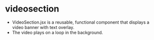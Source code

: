 <!-- generated by markdown-notes-tree -->

# videosection

<!-- optional markdown-notes-tree directory description starts here -->

- VideoSection.jsx is a reusable, functional component that displays a video banner with text overlay.
- The video plays on a loop in the background.

<!-- optional markdown-notes-tree directory description ends here -->


